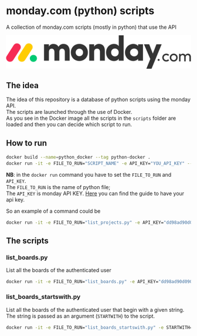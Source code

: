 # monday.com (python) scripts

A collection of monday.com scripts (mostly in python) that use the API

![monday.com logo](img/monday_logo.png)

## The idea

The idea of this repository is a database of python scripts using the monday API.  
The scripts are launched through the use of Docker.  
As you see in the Docker image all the scripts in the `scripts` folder are loaded and then you can decide which script to run.

## How to run

```bash
docker build --name=python_docker --tag python-docker .
docker run -it -e FILE_TO_RUN="SCRIPT_NAME" -e API_KEY="YOU_API_KEY" --rm python-docker
```

**NB**: in the `docker run` command you have to set the `FILE_TO_RUN` and `API_KEY`.  
The `FILE_TO_RUN` is the name of python file;  
The `API_KEY` is monday API KEY. [Here](https://developer.monday.com/api-reference/docs/authentication) you can find the guide to have your api key.

So an example of a command could be

```bash
docker run -it -e FILE_TO_RUN="list_projects.py" -e API_KEY="dd98ad90d09023.dion09320ddjoeq0qdj0jqdjt0vmj0dqn9qdus0pioijnbi1" --rm python-docker
```

## The scripts

### list_boards.py

List all the boards of the authenticated user

```bash
docker run -it -e FILE_TO_RUN="list_boards.py" -e API_KEY="dd98ad90d09023.dion09320ddjoeq0qdj0jqdjt0vmj0dqn9qdus0pioijnbi1" --rm python-docker
```

### list_boards_startswith.py

List all the boards of the authenticated user that begin with a given string.  
The string is passed as an argument (`STARTWITH`) to the script.

```bash
docker run -it -e FILE_TO_RUN="list_boards_startswith.py" -e STARTWITH='ABC' -e API_KEY="dd98ad90d09023.dion09320ddjoeq0qdj0jqdjt0vmj0dqn9qdus0pioijnbi1" --rm python-docker
```
